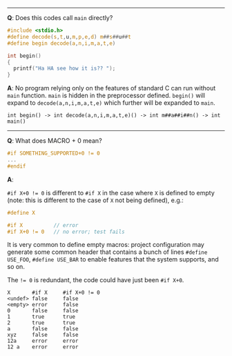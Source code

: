 
-----------------------------------------

**Q**: Does this codes call `main` directly?

```c
#include <stdio.h>
#define decode(s,t,u,m,p,e,d) m##s##u##t
#define begin decode(a,n,i,m,a,t,e)

int begin()
{
  printf("Ha HA see how it is?? ");
}
```

**A**: 
No program relying only on the features of standard C can run without `main` function. 
`main` is hidden in the preprocessor defined. `begin()` will expand to `decode(a,n,i,m,a,t,e)` which further will be expanded to `main`.

`int begin() -> int decode(a,n,i,m,a,t,e)() -> int m##a##i##n() -> int main()`

----------------------------------------------------

**Q**: What does MACRO + 0 mean?

```c
#if SOMETHING_SUPPORTED+0 != 0
...
#endif
```

**A**:

`#if X+0 != 0` is different to `#if X` in the case where `X` is defined to empty (note: this is different to the case of `X` not being defined), e.g.:

```c
#define X

#if X          // error
#if X+0 != 0   // no error; test fails
```

It is very common to define empty macros: project configuration may generate some common header that contains a bunch of lines `#define USE_FOO`, `#define USE_BAR` to enable features that the system supports, and so on.

The `!= 0` is redundant, the code could have just been `#if X+0`.

```
X       #if X     #if X+0 != 0
<undef> false     false
<empty> error     false
0       false     false
1       true      true
2       true      true
a       false     false
xyz     false     false
12a     error     error
12 a    error     error
```
